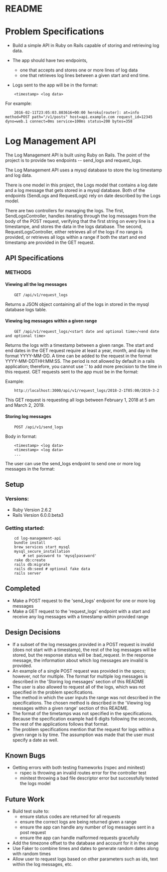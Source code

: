 # README

# Problem Specifications

* Build a simple API in Ruby on Rails capable of storing and retrieving log data. 
* The app should have two endpoints, 
    * one that accepts and stores one or more lines of log data
    * one that retrieves log lines between a given start and end time. 

* Logs sent to the app will be in the format:

```
    <timestamp> <log data>
```

For example:

```
    2016-02-11T23:05:03.803616+00:00 heroku[router]: at=info method=POST path="/v1/posts" host=api.example.com request_id=12345 dyno=web.1 connect=0ms service=100ms status=200 bytes=358

```

# Log Management API

The Log Management API is built using Ruby on Rails. The point of the project is to provide two endpoints -- send_logs and request_logs. 

The Log Management API uses a mysql database to store the log timestamp and log data.

There is one model in this project, the Logs model that contains a log date and a log message that gets stored in a mysql database. Both of the endpoints (SendLogs and RequestLogs) rely on date described by the Logs model.

There are two controllers for managing the logs. The first, SendLogsController, handles iterating through the log messages from the body of the POST request, verifying that the first string on every line is a timestampe, and stores the data in the logs database. The second, RequestLogsController, either retrieves all of the logs if no range is provided, or retrieves all logs within a range if both the start and end timestamp are provided in the GET request.

## API Specifications 

### METHODS
#### Viewing all the log messages
```
    GET /api/v1/request_logs
```
Returns a JSON object containing all of the logs in stored in the mysql database logs table.


#### Viewing log messages within a given range
```
    GET /api/v1/request_logs/<start date and optional time>/<end date and optional time>
```
Returns the logs with a timestamp between a given range. The start and end dates in the GET request require at least a year, month, and day in the format YYYY-MM-DD. A time can be added to the request in the format YYYY-MM-DDTHH:MM:SS. The period is not allowed by default in a rails application; therefore, you cannot use '.' to add more precision to the time in this request. GET requests sent to the app must be in the format: 

Example:
```
    http://localhost:3000/api/v1/request_logs/2018-2-1T05:00/2019-3-2
```
This GET request is requesting all logs between February 1, 2018 at 5 am and March 2, 2019.

#### Storing log messages
```
    POST /api/v1/send_logs
```

Body in format:
```
    <timestamp> <log data>
    <timestamp> <log data>
    ...
```
The user can use the send_logs endpoint to send one or more log messages in the format:


## Setup

### Versions:
* Ruby Version 2.6.2
* Rails Version 6.0.0.beta3

### Getting started:
```
    cd log-management-api
    bundle install
    brew services start mysql
    mysql_secure_installation
        # set password to 'mysqlpassword'
    rake db:create
    rails db:migrate
    rails db:seed # optional fake data
    rails server
```

## Completed

* Make a POST request to the 'send_logs' endpoint for one or more log messages
* Make a GET request to the 'request_logs' endpoint with a start and receive any log messages with a timestamp within provided range

## Design Decisions

* If a subset of the log messages provided in a POST request is invalid (does not start with a timestamp), the rest of the log messages will be stored, but the response status will be :bad_request. In the response message, the information about which log messages are invalid is provided.
* An example of a single POST request was provided in the specs; however, not for multiple. The format for multiple log messages is described in the 'Storing log messages' section of this README
* The user is also allowed to request all of the logs, which was not specified in the problem specifications.
* The method in which the user inputs the range was not described in the specifications. The chosen method is described in the 'Viewing log messages within a given range' section of this README.
* The format of the timetamps was not specified in the specifications. Because the specification example had 6 digits following the seconds, the rest of the applications follows that format.
* The problem specifications mention that the request for logs within a given range is by time. The assumption was made that the user must specify a date as well.

## Known Bugs 
* Getting errors with both testing frameworks (rspec and minitest)
    * rspec is throwing an invalid routes error for the controller test
    * minitest throwing a bad file descriptor error but successfully tested the logs model

## Future Work
* Build test suite to:
    * ensure status codes are returned for all requests
    * ensure the correct logs are being returned given a range
    * ensure the app can handle any number of log messages sent in a post request
    * ensure the app can handle malformed requests gracefully
* Add the timezone offset to the database and account for it in the range
* Use Faker to combine times and dates to generate random dates along with random times
* Allow user to request logs based on other parameters such as ids, text within the log messages, etc.
